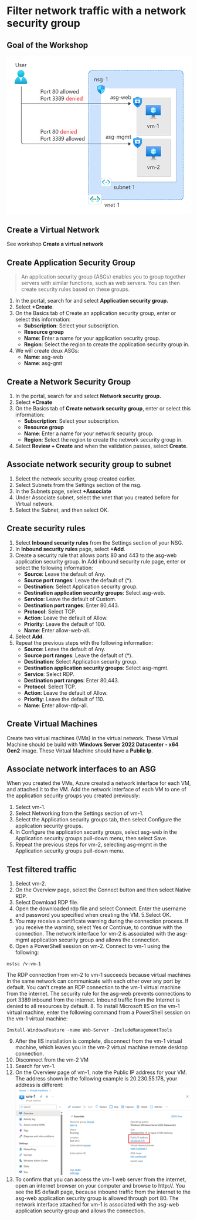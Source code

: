 # Filter network traffic with a network security group

## Goal of the Workshop

![Alt text](image-1.png)

## Create a Virtual Network

See workshop **Create a virtual network**

## Create Application Security Group
> An application security group (ASGs) enables you to group together servers with similar functions, such as web servers. You can then create security rules based on these groups.

1. In the portal, search for and select **Application security group.** 
2. Select **+Create**.
3. On the Basics tab of Create an application security group, enter or select this information:
    - **Subscription**: Select your subscription.
    - **Resource group**
    - **Name**: Enter a name for your application security group.
    - **Region**: Select the region to create the application security group in.
4. We will create deux ASGs:
    - **Name**: asg-web
    - **Name**: asg-gmt

## Create a Network Security Group

1. In the portal, search for and select **Network security group.**
2. Select **+Create**
3. On the Basics tab of **Create network security group**, enter or select this information:
    - **Subscription**: Select your subscription.
    - **Resource group**
    - **Name**: Enter a name for your network security group.
    - **Region**: Select the region to create the network security group in.
4. Select **Review + Create** and when the validation passes, select **Create**.

## Associate network security group to subnet
1. Select the network security group created earlier.
2. Select Subnets from the Settings section of the nsg.
3. In the Subnets page, select **+Associate**
4. Under Associate subnet, select the vnet that you created before for Virtual network.
5. Select the Subnet, and then select OK.

## Create security rules
1. Select **Inbound security rules** from the Settings section of your NSG.
2. In **Inbound security rules** page, select **+Add**.
3. Create a security rule that allows ports 80 and 443 to the asg-web application security group. In Add inbound security rule page, enter or select the following information:
    - **Source**: Leave the default of Any.
    - **Source port ranges**: Leave the default of (*).
    - **Destination**:  Select Application security group.
    - **Destination application security groups**: Select asg-web.
    - **Service**: Leave the default of Custom.
    - **Destination port ranges**: Enter 80,443.
    - **Protocol**: Select TCP.
    - **Action**: Leave the default of Allow.
    - **Priority**: Leave the default of 100.
    - **Name**: Enter allow-web-all.
4. Select **Add**.
5. Repeat the previous steps with the following information:
    - **Source**: Leave the default of Any.
    - **Source port ranges**: Leave the default of (*).
    - **Destination**:  Select Application security group.
    - **Destination application security groups**: Select asg-mgmt.
    - **Service**:  Select RDP.
    - **Destination port ranges**: Enter 80,443.
    - **Protocol**: Select TCP.
    - **Action**: Leave the default of Allow.
    - **Priority**: Leave the default of 110.
    - **Name**: Enter allow-rdp-all.

## Create Virtual Machines
Create two virtual machines (VMs) in the virtual network.
These Virtual Machine should be build with **Windows Server 2022 Datacenter - x64 Gen2** image.
These Virtual Machine should have a **Public Ip**.

## Associate network interfaces to an ASG
When you created the VMs, Azure created a network interface for each VM, and attached it to the VM.
Add the network interface of each VM to one of the application security groups you created previously:
1. Select vm-1.
2. Select Networking from the Settings section of vm-1.
3. Select the Application security groups tab, then select Configure the application security groups.
4. In Configure the application security groups, select asg-web in the Application security groups pull-down menu, then select Save.
5. Repeat the previous steps for vm-2, selecting asg-mgmt in the Application security groups pull-down menu.

## Test filtered traffic
1. Select vm-2.
2. On the Overview page, select the Connect button and then select Native RDP.
3. Select Download RDP file.
4. Open the downloaded rdp file and select Connect. Enter the username and password you specified when creating the VM.
5.Select OK.
6. You may receive a certificate warning during the connection process. If you receive the warning, select Yes or Continue, to continue with the connection.
The network interface for vm-2 is associated with the asg-mgmt application security group and allows the connection.
7. Open a PowerShell session on vm-2. Connect to vm-1 using the following:
```
mstsc /v:vm-1
```
The RDP connection from vm-2 to vm-1 succeeds because virtual machines in the same network can communicate with each other over any port by default.
You can't create an RDP connection to the vm-1 virtual machine from the internet. The security rule for the asg-web prevents connections to port 3389 inbound from the internet. Inbound traffic from the Internet is denied to all resources by default.
8. To install Microsoft IIS on the vm-1 virtual machine, enter the following command from a PowerShell session on the vm-1 virtual machine:
```
Install-WindowsFeature -name Web-Server -IncludeManagementTools
```
9. After the IIS installation is complete, disconnect from the vm-1 virtual machine, which leaves you in the vm-2 virtual machine remote desktop connection.
10. Disconnect from the vm-2 VM
11. Search for vm-1.
12. On the Overview page of vm-1, note the Public IP address for your VM. The address shown in the following example is 20.230.55.178, your address is different:
![Alt text](image-2.png)
14. To confirm that you can access the vm-1 web server from the internet, open an internet browser on your computer and browse to http://<public-ip-address-from-previous-step>.
You see the IIS default page, because inbound traffic from the internet to the asg-web application security group is allowed through port 80.
The network interface attached for vm-1 is associated with the asg-web application security group and allows the connection.